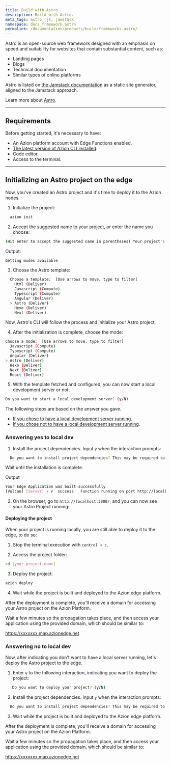 ```yaml
---
title: Build with Astro
description: Build with Astro.
meta_tags: astro, js, jamstack
namespace: docs_framework_astro
permalink: /documentation/products/build/frameworks-astro/
---
```


Astro is an open-source web framework designed with an emphasis on speed and suitability for websites that contain substantial content, such as:

- Landing pages
- Blogs
- Technical documentation
- Similar types of online platforms

Astro is listed on [the Jamstack documentation](https://jamstack.org/generators/astro/) as a static site generator, aligned to the Jamstack approach.

Learn more about [Astro](https://docs.astro.build/en/getting-started/).

---

## Requirements

Before getting started, it's necessary to have:

- An Azion platform account with Edge Functions enabled.
- [The latest version of Azion CLI installed](/en/documentation/products/cli/overview/).
- Code editor.
- Access to the terminal.

---

## Initializing an Astro project on the edge

Now, you've created an Astro project and it's time to deploy it to the Azion nodes.

1. Initialize the project:

```sh 
  azion init
```

2. Accept the suggested name to your project, or enter the name you choose:

```sh 
(Hit enter to accept the suggested name in parentheses) Your project's name:  (dynamic_caligari)
```

Output: 

```sh
Getting modes available
```

3. Choose the Astro template: 

```sh 
  Choose a template:  [Use arrows to move, type to filter]
    Html (Deliver)
    Javascript (Compute)
    Typescript (Compute)
    Angular (Deliver)
  > Astro (Deliver)
    Hexo (Deliver)
    Next (Deliver)
```

Now, Astro's CLI will follow the process and initialize your Astro project.

4. After the initialization is complete, choose the mode:

```sh 
Choose a mode:  [Use arrows to move, type to filter]
  Javascript (Compute)
  Typescript (Compute)
  Angular (Deliver)
> Astro (Deliver)
  Hexo (Deliver)
  Next (Deliver)
  React (Deliver)
```

5. With the template fetched and configured, you can now start a local development server or not.

```sh 
Do you want to start a local development server? (y/N) 
```

The following steps are based on the answer you gave. 

- [If you chose to have a local development server running]().
- [If you chose not to have a local development server running]().

### Answering yes to local dev


1. Install the project dependencies. Input `y` when the interaction prompts:

```sh 
  Do you want to install project dependencies? This may be required to start local development server (y/N)
```

Wait until the installation is complete.

Output

```sh
Your Edge Application was built successfully
[Vulcan] [Server] › ✔  success   Function running on port http://localhost:3000/
```

2. On the browser, go to `http://localhost:3000/`, and you can now see your Astro Project running: 

#### Deploying the project

When your project is running locally, you are still able to deploy it to the edge, to do so: 

1. Stop the terminal execution with `control + c`. 

2. Access the project folder:

```sh
cd [your-project-name] 
```

3. Deploy the project: 

```sh
azion deploy
```

4. Wait while the project is built and deployed to the Azion edge platform.


After the deployment is complete, you'll receive a domain for accessing your Astro project on the Azion Platform.

Wait a few minutes so the propagation takes place, and then access your application using the provided domain, which should be similar to:

https://xxxxxxx.map.azionedge.net


### Answering no to local dev

Now, after indicating you don't want to have a local server running, let's deploy the Astro project to the edge. 

1. Enter `y` to the following interaction, indicating you want to deploy the project:

```sh
   Do you want to deploy your project? (y/N) 
```

2. Install the project dependencies. Input `y` when the interaction prompts:

```sh 
  Do you want to install project dependencies? This may be required to deploy your project (y/N)
```

3. Wait while the project is built and deployed to the Azion edge platform.


After the deployment is complete, you'll receive a domain for accessing your Astro project on the Azion Platform.

Wait a few minutes so the propagation takes place, and then access your application using the provided domain, which should be similar to:

https://xxxxxxx.map.azionedge.net